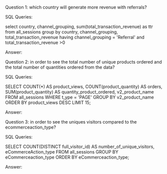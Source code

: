 Question 1: which country will generate more revenue with referrals?

SQL Queries:

 select  country, channel_grouping, sum(total_transaction_revenue) as ttr
 from all_sessions
 group by country, channel_grouping, total_transaction_revenue
 having channel_grouping = 'Referral'
 and total_transaction_revenue >0


Answer: 



Question 2: in order to see the total number of unique products ordered  and the total number of quantities ordered from the data?

SQL Queries:

SELECT
  COUNT(*) AS product_views,
  COUNT(product_quantity) AS orders,
  SUM(product_quantity) AS quantity_product_ordered,
  v2_product_name
FROM all_sessions
WHERE t_ype = 'PAGE'
GROUP BY v2_product_name
ORDER BY product_views DESC
LIMIT 15;

Answer:



Question 3: in order to see the uniques visitors compared to the ecommerceaction_type?

SQL Queries:

SELECT 
  COUNT(DISTINCT full_visitor_id) AS number_of_unique_visitors,
  eCommerceAction_type
FROM all_sessions
GROUP BY eCommerceaction_type
ORDER BY eCommerceaction_type;

Answer:



